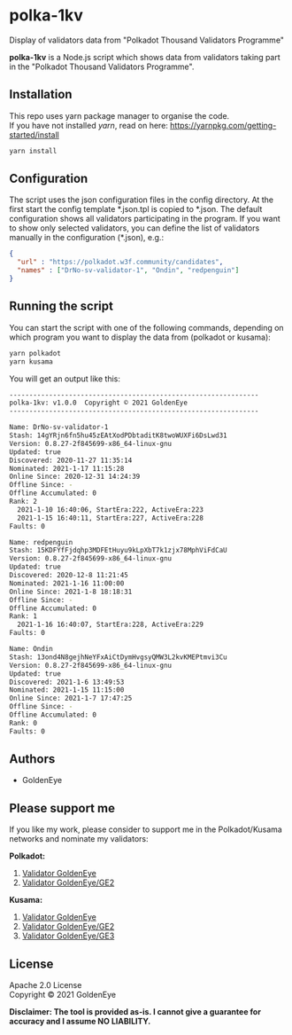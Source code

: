 # polka-1kv

Display of validators data from "Polkadot Thousand Validators Programme"

**polka-1kv** is a Node.js script which shows data from validators taking part
in the "Polkadot Thousand Validators Programme".

## Installation

This repo uses yarn package manager to organise the code.  
If you have not installed *yarn*, read on here:
<https://yarnpkg.com/getting-started/install>

``` bash
yarn install
```

## Configuration

The script uses the json configuration files in the config directory.
At the first start the config template \*.json.tpl is copied to \*.json.
The default configuration shows all validators participating in the program.
If you want to show only selected validators, you can define the list of
validators manually in the configuration (\*.json), e.g.:

``` json
{
  "url" : "https://polkadot.w3f.community/candidates",
  "names" : ["DrNo-sv-validator-1", "Ondin", "redpenguin"]
}
```

## Running the script

You can start the script with one of the following commands, depending on which
program you want to display the data from (polkadot or kusama):

``` bash
yarn polkadot
yarn kusama
```

You will get an output like this:

``` bash
---------------------------------------------------------------
polka-1kv: v1.0.0  Copyright © 2021 GoldenEye
---------------------------------------------------------------

Name: DrNo-sv-validator-1
Stash: 14gYRjn6fn5hu45zEAtXodPDbtaditK8twoWUXFi6DsLwd31
Version: 0.8.27-2f845699-x86_64-linux-gnu
Updated: true
Discovered: 2020-11-27 11:35:14
Nominated: 2021-1-17 11:15:28
Online Since: 2020-12-31 14:24:39
Offline Since: -
Offline Accumulated: 0
Rank: 2
  2021-1-10 16:40:06, StartEra:222, ActiveEra:223
  2021-1-15 16:40:11, StartEra:227, ActiveEra:228
Faults: 0

Name: redpenguin
Stash: 15KDFYfFjdqhp3MDFEtHuyu9kLpXbT7k1zjx78MphViFdCaU
Version: 0.8.27-2f845699-x86_64-linux-gnu
Updated: true
Discovered: 2020-12-8 11:21:45
Nominated: 2021-1-16 11:00:00
Online Since: 2021-1-8 18:18:31
Offline Since: -
Offline Accumulated: 0
Rank: 1
  2021-1-16 16:40:07, StartEra:228, ActiveEra:229
Faults: 0

Name: Ondin
Stash: 13ond4N8gejhNeYFxAiCtDymHvgsyQMW3L2kvKMEPtmvi3Cu
Version: 0.8.27-2f845699-x86_64-linux-gnu
Updated: true
Discovered: 2021-1-6 13:49:53
Nominated: 2021-1-15 11:15:00
Online Since: 2021-1-7 17:47:25
Offline Since: -
Offline Accumulated: 0
Rank: 0
Faults: 0
```

## Authors

* GoldenEye

## Please support me

If you like my work, please consider to support me in the Polkadot/Kusama
networks and nominate my validators:

**Polkadot:**

1. [Validator GoldenEye](https://polkadot.subscan.io/account/14K71ECxvekU8BXGJmSQLed2XssM3HdBYQBuDUwHeUMUgBHk)
2. [Validator GoldenEye/GE2](https://polkadot.subscan.io/account/14gYRjn6fn5hu45zEAtXodPDbtaditK8twoWUXFi6DsLwd31)

**Kusama:**

1. [Validator GoldenEye](https://kusama.subscan.io/account/FiNuPk2iPirbKC7Spse3NuE9rWjzaQonZmk6wRvk1LcEU13)
2. [Validator GoldenEye/GE2](https://kusama.subscan.io/account/GcQXL1HgF1ZETZi3Tw3PoXGWeXbDpfsJrrgNgwxde4uoVaB)
3. [Validator GoldenEye/GE3](https://kusama.subscan.io/account/HjH4dvyPv2RQMA6XUQPqF37rZZ8seNjPQqYRSm3utdszsin)

## License

Apache 2.0 License  
Copyright © 2021 GoldenEye

**Disclaimer:
The tool is provided as-is. I cannot give a guarantee for accuracy and I assume NO LIABILITY.**

